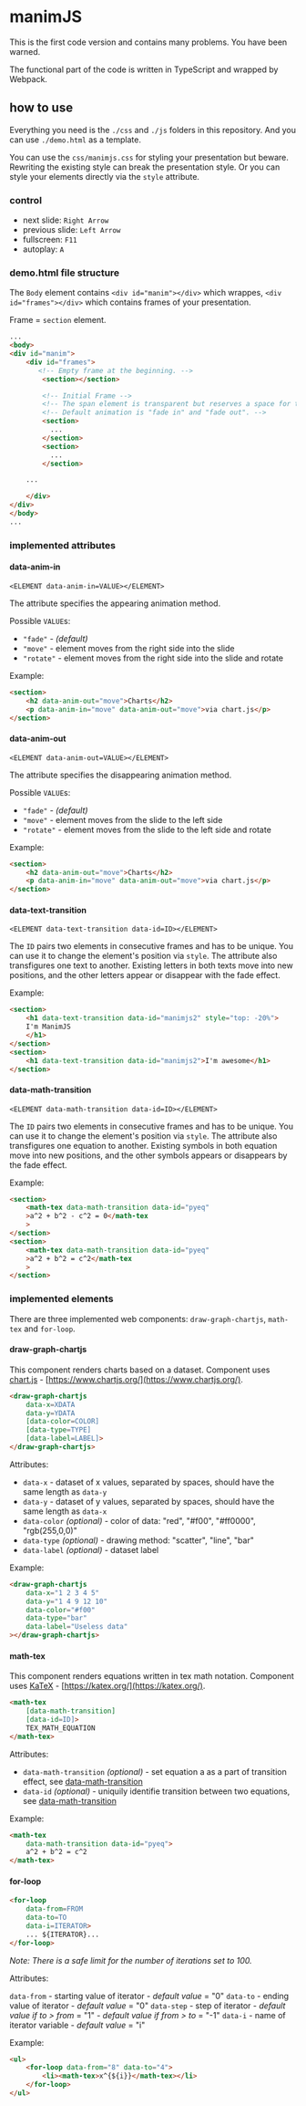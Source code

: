# manimJS

This is the first code version and contains many problems.
You have been warned.

The functional part of the code is written in TypeScript and wrapped by Webpack.

## how to use

Everything you need is the `./css` and `./js` folders in this repository. And you can use `./demo.html` as a template.

You can use the `css/manimjs.css` for styling your presentation but beware. Rewriting the existing style can break the presentation style.
Or you can style your elements directly via the `style` attribute.

### control

* next slide: `Right Arrow`
* previous slide: `Left Arrow`
* fullscreen: `F11`
* autoplay: `A`

### demo.html file structure

The `Body` element contains `<div id="manim"></div>` which wrappes, `<div id="frames"></div>` which contains frames of your presentation.

Frame = `section` element.

```html
...
<body>
<div id="manim">
    <div id="frames">
       <!-- Empty frame at the beginning. -->
        <section></section>

        <!-- Initial Frame -->
        <!-- The span element is transparent but reserves a space for the next frame. -->
        <!-- Default animation is "fade in" and "fade out". -->
        <section>
          ...
        </section>
        <section>
          ...
        </section>

    ...

    </div>
</div>
</body>
...
```

### implemented attributes

#### data-anim-in

`<ELEMENT data-anim-in=VALUE></ELEMENT>`

The attribute specifies the appearing animation method.

Possible `VALUE`s:

* `"fade"` - *(default)*
* `"move"` - element moves from the right side into the slide
* `"rotate"` - element moves from the right side into the slide and rotate

Example:

```html
<section>
    <h2 data-anim-out="move">Charts</h2>
    <p data-anim-in="move" data-anim-out="move">via chart.js</p>
</section>
```

#### data-anim-out

`<ELEMENT data-anim-out=VALUE></ELEMENT>`

The attribute specifies the disappearing animation method.

Possible `VALUE`s:

* `"fade"` - *(default)*
* `"move"` - element moves from the slide to the left side
* `"rotate"` - element moves from the slide to the left side and rotate

Example:

```html
<section>
    <h2 data-anim-out="move">Charts</h2>
    <p data-anim-in="move" data-anim-out="move">via chart.js</p>
</section>
```

#### data-text-transition

`<ELEMENT data-text-transition data-id=ID></ELEMENT>`

The `ID` pairs two elements in consecutive frames and has to be unique.
You can use it to change the element's position via `style`.
The attribute also transfigures one text to another. Existing letters in both texts move into new positions, and the other letters appear or disappear with the fade effect.

Example:

```html
<section>
    <h1 data-text-transition data-id="manimjs2" style="top: -20%">
    I'm ManimJS
    </h1>
</section>
<section>
    <h1 data-text-transition data-id="manimjs2">I'm awesome</h1>
</section>
```

#### data-math-transition

`<ELEMENT data-math-transition data-id=ID></ELEMENT>`

The `ID` pairs two elements in consecutive frames and has to be unique.
You can use it to change the element's position via `style`.
The attribute also transfigures one equation to another. Existing symbols in both equation move into new positions, and the other symbols appears or disappears by the fade effect.

Example:

```html
<section>
    <math-tex data-math-transition data-id="pyeq"
    >a^2 + b^2 - c^2 = 0</math-tex
    >
</section>
<section>
    <math-tex data-math-transition data-id="pyeq"
    >a^2 + b^2 = c^2</math-tex
    >
</section>
```

### implemented elements

There are three implemented web components: `draw-graph-chartjs`, `math-tex` and `for-loop`.

#### draw-graph-chartjs

This component renders charts based on a dataset.
Component uses [chart.js](https://github.com/chartjs/Chart.js) - [https://www.chartjs.org/](https://www.chartjs.org/).

```html
<draw-graph-chartjs
    data-x=XDATA
    data-y=YDATA
    [data-color=COLOR]
    [data-type=TYPE]
    [data-label=LABEL]>
</draw-graph-chartjs>
```

Attributes:

* `data-x` - dataset of x values, separated by spaces, should have the same length as `data-y`
* `data-y` - dataset of y values, separated by spaces, should have the same length as `data-x`
* `data-color` *(optional)* - color of data: "red", "#f00", "#ff0000", "rgb(255,0,0)"
* `data-type` *(optional)*  - drawing method: "scatter", "line", "bar"
* `data-label` *(optional)* - dataset label

Example:

```html
<draw-graph-chartjs
    data-x="1 2 3 4 5"
    data-y="1 4 9 12 10"
    data-color="#f00"
    data-type="bar"
    data-label="Useless data"
></draw-graph-chartjs>
```

#### math-tex

This component renders equations written in tex math notation.
Component uses [KaTeX](https://github.com/KaTeX/KaTeX) - [https://katex.org/](https://katex.org/).

```html
<math-tex
    [data-math-transition]
    [data-id=ID]>
    TEX_MATH_EQUATION
</math-tex>
```

Attributes:

* `data-math-transition` *(optional)* - set equation a as a part of transition effect, see [data-math-transition](#data-math-transition)
* `data-id` *(optional)* - uniquily identifie transition between two equations, see [data-math-transition](#data-math-transition)

Example:

```html
<math-tex
    data-math-transition data-id="pyeq">
    a^2 + b^2 = c^2
</math-tex>
```

#### for-loop

```html
<for-loop
    data-from=FROM
    data-to=TO
    data-i=ITERATOR>
    ... ${ITERATOR}...
</for-loop>
```

*Note: There is a safe limit for the number of iterations set to 100.*

Attributes:

`data-from` - starting value of iterator - *default value* = "0"
`data-to` - ending value of iterator - *default value* = "0"
`data-step` - step of iterator - *default value if to > from* = "1" - *default value if from > to* = "-1"
`data-i` - name of iterator variable - *default value* = "i"

Example:

```html
<ul>
    <for-loop data-from="8" data-to="4">
        <li><math-tex>x^{${i}}</math-tex></li>
    </for-loop>
</ul>
```
